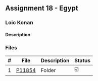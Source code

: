 ## Assignment 18 - Egypt

### Loic Konan

#### Description

> 

### Files

|   #   | File               | Description | Status                  |
| :---: | ------------------ | ----------- | ----------------------- |
|   1   | [P11854](./P11854) | Folder      | :ballot_box_with_check: |
